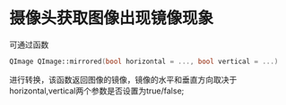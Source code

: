 # 摄像头获取图像出现镜像现象
可通过函数
```c++
QImage QImage::mirrored(bool horizontal = ..., bool vertical = ...) 
```
进行转换，该函数返回图像的镜像，镜像的水平和垂直方向取决于horizontal,vertical两个参数是否设置为true/false;
